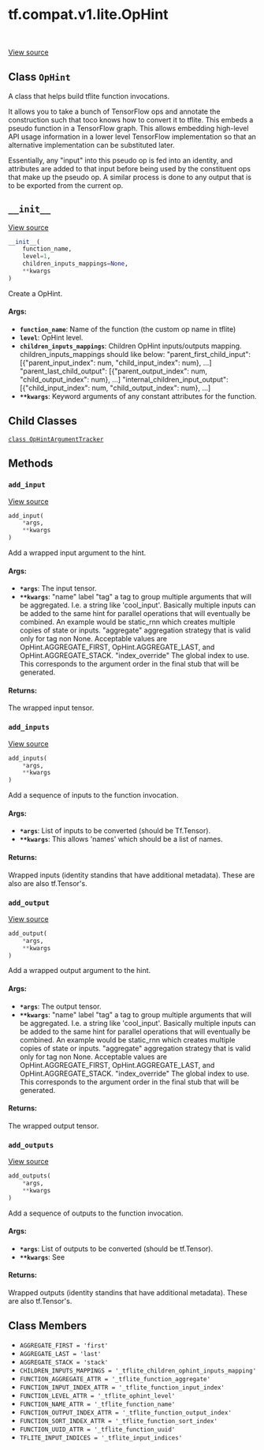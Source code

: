 <div itemscope itemtype="http://developers.google.com/ReferenceObject">
<meta itemprop="name" content="tf.compat.v1.lite.OpHint" />
<meta itemprop="path" content="Stable" />
<meta itemprop="property" content="OpHintArgumentTracker"/>
<meta itemprop="property" content="__init__"/>
<meta itemprop="property" content="add_input"/>
<meta itemprop="property" content="add_inputs"/>
<meta itemprop="property" content="add_output"/>
<meta itemprop="property" content="add_outputs"/>
<meta itemprop="property" content="AGGREGATE_FIRST"/>
<meta itemprop="property" content="AGGREGATE_LAST"/>
<meta itemprop="property" content="AGGREGATE_STACK"/>
<meta itemprop="property" content="CHILDREN_INPUTS_MAPPINGS"/>
<meta itemprop="property" content="FUNCTION_AGGREGATE_ATTR"/>
<meta itemprop="property" content="FUNCTION_INPUT_INDEX_ATTR"/>
<meta itemprop="property" content="FUNCTION_LEVEL_ATTR"/>
<meta itemprop="property" content="FUNCTION_NAME_ATTR"/>
<meta itemprop="property" content="FUNCTION_OUTPUT_INDEX_ATTR"/>
<meta itemprop="property" content="FUNCTION_SORT_INDEX_ATTR"/>
<meta itemprop="property" content="FUNCTION_UUID_ATTR"/>
<meta itemprop="property" content="TFLITE_INPUT_INDICES"/>
</div>

# tf.compat.v1.lite.OpHint

<!-- Insert buttons -->

<table class="tfo-notebook-buttons tfo-api" align="left">
</table>

<a target="_blank" href="/code/stable/tensorflow/lite/python/op_hint.py">View source</a>



## Class `OpHint`

<!-- Start diff -->
A class that helps build tflite function invocations.



<!-- Placeholder for "Used in" -->

It allows you to take a bunch of TensorFlow ops and annotate the construction
such that toco knows how to convert it to tflite. This embeds a pseudo
function in a TensorFlow graph. This allows embedding high-level API usage
information in a lower level TensorFlow implementation so that an alternative
implementation can be substituted later.

Essentially, any "input" into this pseudo op is fed into an identity, and
attributes are added to that input before being used by the constituent ops
that make up the pseudo op. A similar process is done to any output that
is to be exported from the current op.

<h2 id="__init__"><code>__init__</code></h2>

<a target="_blank" href="/code/stable/tensorflow/lite/python/op_hint.py">View source</a>

``` python
__init__(
    function_name,
    level=1,
    children_inputs_mappings=None,
    **kwargs
)
```

Create a OpHint.


#### Args:


* <b>`function_name`</b>: Name of the function (the custom op name in tflite)
* <b>`level`</b>: OpHint level.
* <b>`children_inputs_mappings`</b>: Children OpHint inputs/outputs mapping.
  children_inputs_mappings should like below:
  "parent_first_child_input":
      [{"parent_input_index": num, "child_input_index": num}, ...]
  "parent_last_child_output":
      [{"parent_output_index": num, "child_output_index": num}, ...]
  "internal_children_input_output":
      [{"child_input_index": num, "child_output_index": num}, ...]
* <b>`**kwargs`</b>: Keyword arguments of any constant attributes for the function.



## Child Classes
[`class OpHintArgumentTracker`](../../../../tf/compat/v1/lite/OpHint/OpHintArgumentTracker.md)

## Methods

<h3 id="add_input"><code>add_input</code></h3>

<a target="_blank" href="/code/stable/tensorflow/lite/python/op_hint.py">View source</a>

``` python
add_input(
    *args,
    **kwargs
)
```

Add a wrapped input argument to the hint.


#### Args:


* <b>`*args`</b>: The input tensor.
* <b>`**kwargs`</b>:   "name" label
  "tag" a tag to group multiple arguments that will be aggregated. I.e.
    a string like 'cool_input'. Basically multiple inputs can be added
    to the same hint for parallel operations that will eventually be
    combined. An example would be static_rnn which creates multiple copies
    of state or inputs.
  "aggregate" aggregation strategy that is valid only for tag non None.
    Acceptable values are OpHint.AGGREGATE_FIRST, OpHint.AGGREGATE_LAST,
    and OpHint.AGGREGATE_STACK.
  "index_override" The global index to use. This corresponds to the
    argument order in the final stub that will be generated.

#### Returns:

The wrapped input tensor.


<h3 id="add_inputs"><code>add_inputs</code></h3>

<a target="_blank" href="/code/stable/tensorflow/lite/python/op_hint.py">View source</a>

``` python
add_inputs(
    *args,
    **kwargs
)
```

Add a sequence of inputs to the function invocation.


#### Args:


* <b>`*args`</b>: List of inputs to be converted (should be Tf.Tensor).
* <b>`**kwargs`</b>: This allows 'names' which should be a list of names.

#### Returns:

Wrapped inputs (identity standins that have additional metadata). These
are also are also tf.Tensor's.


<h3 id="add_output"><code>add_output</code></h3>

<a target="_blank" href="/code/stable/tensorflow/lite/python/op_hint.py">View source</a>

``` python
add_output(
    *args,
    **kwargs
)
```

Add a wrapped output argument to the hint.


#### Args:


* <b>`*args`</b>: The output tensor.
* <b>`**kwargs`</b>:   "name" label
  "tag" a tag to group multiple arguments that will be aggregated. I.e.
    a string like 'cool_input'. Basically multiple inputs can be added
    to the same hint for parallel operations that will eventually be
    combined. An example would be static_rnn which creates multiple copies
    of state or inputs.
  "aggregate" aggregation strategy that is valid only for tag non None.
    Acceptable values are OpHint.AGGREGATE_FIRST, OpHint.AGGREGATE_LAST,
    and OpHint.AGGREGATE_STACK.
  "index_override" The global index to use. This corresponds to the
    argument order in the final stub that will be generated.

#### Returns:

The wrapped output tensor.


<h3 id="add_outputs"><code>add_outputs</code></h3>

<a target="_blank" href="/code/stable/tensorflow/lite/python/op_hint.py">View source</a>

``` python
add_outputs(
    *args,
    **kwargs
)
```

Add a sequence of outputs to the function invocation.


#### Args:


* <b>`*args`</b>: List of outputs to be converted (should be tf.Tensor).
* <b>`**kwargs`</b>: See

#### Returns:

Wrapped outputs (identity standins that have additional metadata). These
are also tf.Tensor's.




## Class Members

* `AGGREGATE_FIRST = 'first'` <a id="AGGREGATE_FIRST"></a>
* `AGGREGATE_LAST = 'last'` <a id="AGGREGATE_LAST"></a>
* `AGGREGATE_STACK = 'stack'` <a id="AGGREGATE_STACK"></a>
* `CHILDREN_INPUTS_MAPPINGS = '_tflite_children_ophint_inputs_mapping'` <a id="CHILDREN_INPUTS_MAPPINGS"></a>
* `FUNCTION_AGGREGATE_ATTR = '_tflite_function_aggregate'` <a id="FUNCTION_AGGREGATE_ATTR"></a>
* `FUNCTION_INPUT_INDEX_ATTR = '_tflite_function_input_index'` <a id="FUNCTION_INPUT_INDEX_ATTR"></a>
* `FUNCTION_LEVEL_ATTR = '_tflite_ophint_level'` <a id="FUNCTION_LEVEL_ATTR"></a>
* `FUNCTION_NAME_ATTR = '_tflite_function_name'` <a id="FUNCTION_NAME_ATTR"></a>
* `FUNCTION_OUTPUT_INDEX_ATTR = '_tflite_function_output_index'` <a id="FUNCTION_OUTPUT_INDEX_ATTR"></a>
* `FUNCTION_SORT_INDEX_ATTR = '_tflite_function_sort_index'` <a id="FUNCTION_SORT_INDEX_ATTR"></a>
* `FUNCTION_UUID_ATTR = '_tflite_function_uuid'` <a id="FUNCTION_UUID_ATTR"></a>
* `TFLITE_INPUT_INDICES = '_tflite_input_indices'` <a id="TFLITE_INPUT_INDICES"></a>
